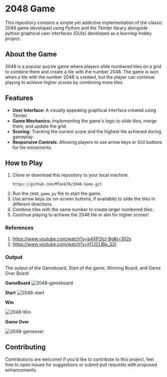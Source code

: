 # 2048 Game 

This repository contains a simple yet addictive implementation of the classic 2048 game developed using Python and the Tkinter library alongside python graphical user interfaces (GUIs) developed as a learning-hobby project.

## About the Game

2048 is a popular puzzle game where players slide numbered tiles on a grid to combine them and create a tile with the number 2048. The game is won when a tile with the number 2048 is created, but the player can continue playing to achieve higher scores by combining more tiles.

## Features

- **User Interface:** A visually appealing graphical interface created using Tkinter.
- **Game Mechanics:** Implementing the game's logic to slide tiles, merge them, and update the grid.
- **Scoring:** Tracking the current score and the highest tile achieved during gameplay.
- **Responsive Controls:** Allowing players to use arrow keys or GUI buttons for tile movements.

## How to Play

1. Clone or download this repository to your local machine.
   ```
   https://github.com/MTank76/2048-Game.git
   ```
3. Run the `2048_game.py` file to start the game.
4. Use arrow keys (or on-screen buttons, if available) to slide the tiles in different directions.
5. Combine tiles with the same number to create larger numbered tiles.
6. Continue playing to achieve the 2048 tile or aim for higher scores!

### References
1. https://www.youtube.com/watch?v=b4XP2IcI-Bg&t=302s
2. https://www.youtube.com/watch?v=HTJCUBp_S2I

### Output
The output of the Gameboard, Start of the game, Winning Board, and Game Over Board

**GameBoard**
![2048-gameboard](https://github.com/MTank76/2048-Game/assets/90818234/30c881a0-d912-4b91-b048-d13b91257fd6)

**Start**
![2048-start](https://github.com/MTank76/2048-Game/assets/90818234/1398fdaa-691f-44f9-a6d7-4a4b3d8f0282)

**Win**

![2048-Win](https://github.com/MTank76/2048-Game/assets/90818234/43a309d6-7bf1-4c6b-a4b5-baf96ce2bfcc)

**Game Over**

![2048-gameover](https://github.com/MTank76/2048-Game/assets/90818234/db14abdd-8fb7-4db6-8631-2286ee6bf7db)

## Contributing

Contributions are welcome! If you'd like to contribute to this project, feel free to open issues for suggestions or submit pull requests with proposed enhancements.
